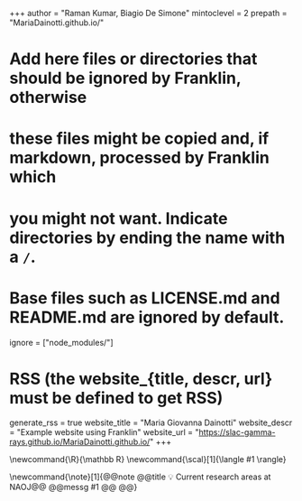 <!--
Add here global page variables to use throughout your website.
-->
+++
author = "Raman Kumar, Biagio De Simone"
mintoclevel = 2
prepath  = "MariaDainotti.github.io/"

# Add here files or directories that should be ignored by Franklin, otherwise
# these files might be copied and, if markdown, processed by Franklin which
# you might not want. Indicate directories by ending the name with a `/`.
# Base files such as LICENSE.md and README.md are ignored by default.
ignore = ["node_modules/"]

# RSS (the website_{title, descr, url} must be defined to get RSS)
generate_rss = true
website_title = "Maria Giovanna Dainotti"
website_descr = "Example website using Franklin"
website_url   = "https://slac-gamma-rays.github.io/MariaDainotti.github.io/"
+++

<!--
Add here global latex commands to use throughout your pages.
-->
\newcommand{\R}{\mathbb R}
\newcommand{\scal}[1]{\langle #1 \rangle}

\newcommand{\note}[1]{@@note @@title :bulb: Current research areas at NAOJ@@ @@messg #1 @@ @@}

